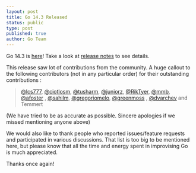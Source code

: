 ```yaml
---
layout: post
title: Go 14.3 Released
status: public
type: post
published: true
author: Go Team
---
```


Go 14.3 is [here](http://www.go.cd/download/)! Take a look at [release notes](http://www.go.cd/releases/#latest) to see details. 

This release saw lot of contributions from the community. A huge callout to the following contributors (not in any particular order) for their outstanding contributions : 

> [@lcs777](https://github.com/lcs777), [@ciotlosm](https://github.com/ciotlosm), [@tusharm](https://github.com/tusharm), [@juniorz](https://github.com/juniorz), [@RikTyer](https://github.com/RikTyer), [@mmb](https://github.com/mmb), [@afoster](https://github.com/afoster) , [@sahilm](https://github.com/sahilm),  [@gregoriomelo](https://github.com/gregoriomelo), [@greenmoss](https://github.com/greenmoss) , [@dvarchev](https://github.com/dvarchev) and Temmert
  
(We have tried to be as accurate as possible. Sincere apologies if we missed mentioning anyone above)


We would also like to thank people who reported issues/feature requests and participated in various discussions. That list is too big to be mentioned here, but please know that all the time and energy spent in improvising Go is much appreciated.

Thanks once again!